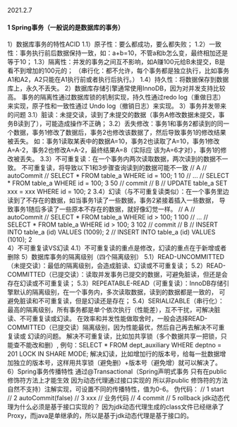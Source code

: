 2021.2.7
#### 1 Spring事务（一般说的是数据库的事务）
   1）数据库事务的特性ACID
    1.1）原子性：要么都成功，要么都失败；
    1.2）一致性：事务执行前后数据保持一致，如：a+b=10，不管a和b怎么变，最终相加还是等于10；
    1.3）隔离性：并发的事务之间互不影响，如A赚100元给B未提交，B是看不到增加的100元的；
        （串行化：都不允许，每个事务都是独立执行，比如事务A1和A2，A2只能在A1执行前或者执行后执行。）
    1.4）持久性：将数据保存到数据库上，永久不丢失。
   2）数据库存储引擎通常使用InnoDB，因为对并发支持比较高。
    事务的隔离性通过数据库锁的机制实现，持久性通过redo log（重做日志）来实现，原子性和一致性通过
    Undo log（撤销日志）来实现。 
   3）事务并发带来的问题
    3.1）脏读：未提交读，读到了未提交的数据（事务A修改数据未提交，事务B读到了），可能造成操作不正确；
    3.2）丢失修改：事务1和事务2都读到的同一个数据，事务1修改了数据后，事务2也修改该数据了，然后导致事务1的修改结果被丢失。
        如：事务1读取某表中的数据A=10，事务2也读取了A=10，事务1修改A=A-2，事务2也修改A=A-2，最终结果A=8（实际应
        该为A=6才对），事务1的修改被丢失。
    3.3）不可重复读：在一个事务内两次读取数据，两次读到的数据不一致。
        不可重复读，将导致以下1和3步骤查询读到的数据可能不一致
        // A 
        // autoCommit
        // SELECT * FROM table_a WHERE id = 100;   1   10
        // ...
        // SELECT * FROM table_a WHERE id = 100;   3   50
        // commit
        // B 
        // UPDATE table_a SET xxx = xxx WHERE id = 100;   2 
    3.4）幻读（与不可重复读类似）：在一个事务里边读到了不存在的数据，如当事务1读了一些数据，事务2紧接着插入一些数据，
        导致事务1随后多读了一些原本不存在的数据，就好像幻觉一样。
        // A 
        // autoCommit
        // SELECT * FROM table_a WHERE id > 100;   1   100
        // ...
        // SELECT * FROM table_a WHERE id > 100;   3   102
        // commit
        // B
        // INSERT INTO table_a (id) VALUES (1009);  2
        // INSERT INTO table_a (id) VALUES (1010);  2   
   4）不可重复读VS幻读 
    4.1）不可重复读的重点是修改，幻读的重点在于新增或者删除
   5）数据库事务的隔离级别（四个隔离级别）
    5.1）READ-UNCOMMITTED（未提交读）：最低的隔离级别，会造成脏读、幻读或不可重复读；
    5.2）READ-COMMITTED（已提交读）：读取并发事务已提交的数据，可避免脏读，但还是会存在幻读或不可重复读；
    5.3）REPEATABLE-READ（可重复读）：InnoDB存储引擎默认的隔离级别，在一个事务内，多次读取数据，读到的数据都是一致的，
        可避免脏读和不可重复读，但是幻读还是存在；
    5.4）SERIALIZABLE（串行化）：最高的隔离级别，所有事务都是单个依次执行（性能差），互不干扰，可解决脏读、不可重复读或幻读。
    在效率和并发性能做取舍时，一般会选择READ-COMMITTED（已提交读）隔离级别，因为性能最优，然后自己再去解决不可重复读或
    幻读的问题。 
    解决不可重复读，比如加共享锁（多个数据共享一把锁，只能查不能改和删）,
        例句：SELECT * FROM dept_auxiliary WHERE deptno = 201 LOCK IN SHARE MODE; 
    解决幻读，比如增加行的版本号，给每一批数据增加独立的版本号，这样用共享锁（避免删）+版本号（避免增）就可以解决了。
   6）Spring事务传播特性
    通过@Transactional（Spring声明式事务 只有在public修饰符方法上才能生效 因为动态代理通过接口实现的 所以非public
    修饰符的方法自然不支持）注解实现，可设置不同的传播特性，值为0-6。
    伪代码：
        // 1 start
        // 2 autoCommit(false)
        // 3 xxx  // 业务代码
        // 4 commit
        // 5 rollback 
     jdk动态代理为什么必须是基于接口实现的？
     因为jdk动态代理生成的class文件已经继承了Proxy，而java是单继承的，所以是基于jdk动态代理是基于接口的。        